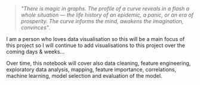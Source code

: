 >*"There is magic in graphs. The profile of a curve reveals in a flash a whole situation — the life history of an epidemic, a panic, or an era of prosperity. The curve informs the mind, awakens the imagination, convinces"*.

I am a person who loves data visualisation so this will be a main focus of this project so I will continue to add visualisations to this project over the coming days & weeks...


Over time, this notebook will cover also data cleaning, feature engineering, exploratory data analysis, mapping, feature importance, correlations, machine learning, model selection and evaluation of the model.
